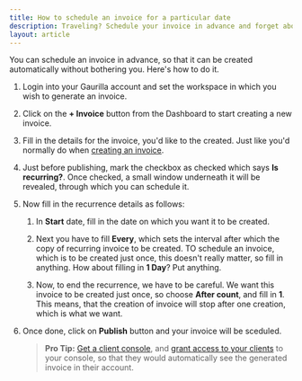 ```yaml
---
title: How to schedule an invoice for a particular date
description: Traveling? Schedule your invoice in advance and forget about it.
layout: article
---
```

You can schedule an invoice in advance, so that it can be created automatically without bothering you. Here's how to do it.

1. Login into your Gaurilla account and set the workspace in which you wish to generate an invoice.

2. Click on the **+ Invoice** button from the Dashboard to start creating a new invoice.

3. Fill in the details for the invoice, you'd like to the created. Just like you'd normally do when [creating an invoice]({{site.url}}/articles/how-to-create-an-invoice).

4. Just before publishing, mark the checkbox as checked which says **Is recurring?**. Once checked, a small window underneath it will be revealed, through which you can schedule it.

5. Now fill in the recurrence details as follows:

	1. In **Start** date, fill in the date on which you want it to be created.

	2. Next you have to fill **Every**, which sets the interval after which the copy of recurring invoice to be created. TO schedule an invoice, which is to be created just once, this doesn't really matter, so fill in anything. How about filling in **1 Day**? Put anything.

	3. Now, to end the recurrence, we have to be careful. We want this invoice to be created just once, so choose **After count**, and fill in **1**. This means, that the creation of invoice will stop after one creation, which is what we want.

6. Once done, click on **Publish** button and your invoice will be sceduled.

	> **Pro Tip:** [Get a client console]({{site.url}}/articles/how-to-get-client-console), and [grant access to your clients]({{site.url}}/articles/how-to-grant-access-to-clients-for-console) to your console, so that they would automatically see the generated invoice in their account.
